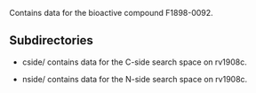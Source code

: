 Contains data for the bioactive compound F1898-0092.

## Subdirectories

- cside/ contains data for the C-side search space on rv1908c.

- nside/ contains data for the N-side search space on rv1908c.

